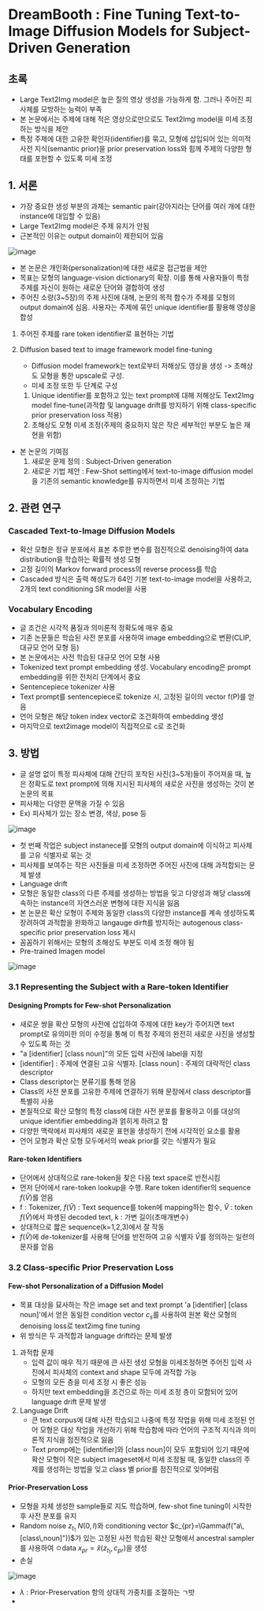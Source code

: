 # DreamBooth : Fine Tuning Text-to-Image Diffusion Models for Subject-Driven Generation

## 초록
- Large Text2Img model은 높은 질의 영상 생성을 가능하게 함. 그러나 주어진 피사체를 모방하는 능력이 부족
- 본 논문에서는 주제에 대해 적은 영상으로만으로도 Text2Img model을 미세 조정하는 방식을 제안
- 특정 주제에 대한 고유한 확인자(identifier)를 묶고, 모형에 삽입되어 있는 의미적 사전 지식(semantic prior)을 prior preservation loss와 힘께 주제의 다양한 형태를 포현할 수 있도록 미세 조정

## 1. 서론

- 가장 중요한 생성 부분의 과제는 semantic pair(강아지라는 단어를 여러 개에 대한 instance에 대입할 수 있음)
- Large Text2Img model은 주제 유지가 안됨
- 근본적인 이유는 output domain이 제한되어 있음

![image](https://github.com/user-attachments/assets/8bc9957d-3467-48b0-8307-1c6eadce9c00)

- 본 논문은 개인화(personalization)에 대한 새로운 접근법을 제안
- 목표는 모형의 language-vision dictionary의 확장. 이를 통해 사용자들이 특정 주제를 자신이 원하는 새로운 단어와 결합하여 생성
- 주어진 소량(3~5장)의 주제 사진에 대해, 논문의 목적 함수가 주제를 모형의 output domain에 심음. 사용자는 주제에 묶인 unique identifier를 활용해 영상을 합성

1. 주어진 주제를 rare token identifier로 표현하는 기법
2. Diffusion based text to image framework model fine-tuning

    - Diffusion model framework는 text로부터 저해상도 영상을 생성 -> 초해상도 모형을 통한 upscale로 구성.
    - 미세 조정 또한 두 단계로 구성
    1. Unique identifier를 포함하고 있는 text prompt에 대해 저해상도 Text2Img model fine-tune(과적합 및 language drift를 방지하기 위해 class-specific prior preservation loss 적용)
    2. 초해상도 모형 미세 조정(주제의 중요하지 않은 작은 세부적인 부분도 높은 재현을 위함)
- 본 논문의 기여점
    1. 새로운 문제 정의 : Subject-Driven generation
    2. 새로운 기법 제안 : Few-Shot setting에서 text-to-image diffusion model을 기존의 semantic knowledge를 유지하면서 미세 조정하는 기법
 
## 2. 관련 연구 

### Cascaded Text-to-Image Diffusion Models
- 확산 모형은 정규 분포에서 표본 추루한 변수를 점진적으로 denoising하여 data distribution을 학습하는 확률적 생성 모형
- 고정 길이의 Markov forward process의 reverse process를 학습
- Cascaded 방식은 출력 해상도가 64인 기본 text-to-image model을 사용하고, 2개의 text conditioning SR model을 사용

### Vocabulary Encoding
- 글 조건은 시각적 품질과 의미론적 정확도에 매우 중요
- 기존 논문들은 학습된 사전 분포를 사용하여 image embedding으로 변환(CLIP, 대규모 언어 모형 등)
- 본 논문에서는 사전 학습된 대규모 언어 모형 사용
- Tokenized text prompt embedding 생성. Vocabulary encoding은 prompt embedding을 위한 전처리 단계에서 중요
- Sentencepiece tokenizer 사용
- Text prompt를 sentencepiece로 tokenize 시, 고정된 길이의 vector f(P)를 얻음
- 언어 모형은 해당 token index vector로 조건화하여 embedding 생성
- 마지막으로 text2image model이 직접적으로 c로 조건화

## 3. 방법 
- 글 설명 없이 특정 피사체에 대해 간단히 포착된 사진(3~5개)들이 주어져을 때, 높은 정확도로 text prompt에 의해 지시된 피사체의 새로운 사진을 생성하는 것이 본 논문의 목표
- 피사체는 다양한 문맥을 가질 수 있음
- Ex) 피사체가 있는 장소 변경, 색상, pose 등

![image](https://github.com/user-attachments/assets/cd1f4963-f22e-473b-a309-757b784179e1)

- 첫 번째 작업은 subject instanece를 모형의 output domain에 이식하고 피사체를 고유 식별자로 묶는 것
- 피사체를 보여주는 작은 사진들을 미세 조정하면 주어진 사진에 대해 과적합되는 문제 발생
- Language drift
- 모형은 동일한 class의 다른 주제를 생성하는 방법을 잊고 다양성과 해당 class에 속하는 instance의 자연스러운 변형에 대한 지식을 잃음
- 본 논문은 확산 모형이 주제와 동일한 class의 다양한 instance를 계속 생성하도록 장려하여 과적합을 완화하고 langauge dirft를 방지하는 autogenous class-specific prior preservation loss 제시
- 꼼꼼하기 위해서는 모형의 초해상도 부분도 미세 조정 해야 됨
- Pre-trained Imagen model

![image](https://github.com/user-attachments/assets/19183145-d814-4cb0-ba1e-2c47691a2efe)

### 3.1 Representing the Subject with a Rare-token Identifier

#### Designing Prompts for Few-shot Personalization
- 새로운 쌍을 확산 모형의 사전에 삽입하여 주제에 대한 key가 주어지면 text prompt로 유의미한 의미 수정을 통해 이 특정 주제의 완전히 새로운 사진을 생성할 수 있도록 하는 것
- "a [identifier] [class noun]"의 모든 입력 사진에 label을 지정
- [identifier] : 주제에 연결된 고유 식별자. [class noun] : 주제의 대략적인 class descriptor
- Class descriptor는 분류기를 통해 얻음
- Class의 사전 분포를 고유한 주제에 연결하기 위해 문장에서 class descriptor를 특별히 사용
- 본질적으로 확산 모형의 특정 class에 대한 사전 분포를 활용하고 이를 대상의 unique identifier embedding과 얽히게 하려고 함
- 다양한 맥락에서 피사체의 새로운 표현을 생성하기 전에 시각적인 요소를 활용
- 언어 모형과 확산 모형 모두에서의 weak prior를 갖는 식별자가 필요

#### Rare-token Identifiers 
- 단어에서 상대적으로 rare-token을 찾은 다음 text space로 반전시킴
- 먼저 단어에서 rare-token lookup을 수행. Rare token identifier의 sequence $f(\hat V)$를 얻음
- f : Tokenizer, $f(\hat V)$ : Text sequence를 token에 mapping하는 함수, $\hat V$ : token $f(\hat V)$에서 파생된 decoded text, k : 가변 길이(초매개변수)
- 상대적으로 짧은 sequence(k=1,2,3)에서 잘 작동
- $f(\hat V)$에 de-tokenizer를 사용해 단어를 반전하여 고유 식별자 $\hat V$를 정의하는 일련의 문자를 얻음

### 3.2 Class-specific Prior Preservation Loss

#### Few-shot Personalization of a Diffusion Model
- 목표 대상을 묘사하는 작은 image set and text prompt 'a [identifier] [class noun]'에서 얻은 동일한 condition vector $c_s$를 사용하여 원본 확산 모형의 denoising loss로 text2img fine tuning
- 위 방식은 두 과적합과 language drift라는 문제 발생

1. 과적합 문제
    - 입력 값이 매우 적기 때문에 큰 사진 생성 모형을 미세조정하면 주어진 입력 사진에서 피사체의 context and shape 모두에 과적합 가능
    - 모형의 모든 층을 미세 조정 시 좋은 성능
    - 하지만 text embedding을 조건으로 하는 미세 조정 층이 모함되어 있어 language drift 문제 발생
2. Language Drift
    - 큰 text corpus에 대해 사전 학습되고 나중에 특정 작업을 위해 미세 조정된 언어 모형은 대상 작업을 개선하기 위해 학습함에 따라 언어의 구조적 지식과 의미론적 지식을 점진적으로 잃음
    - Text promp에는 [identifier]와 [class noun]이 모두 포함되어 있기 때문에 확산 모형이 작은 subject imageset에서 미세 조정될 때, 동일한 class의 주제를 생성하는 방법을 잊고 class 별 prior를 점진적으로 잊어버림

#### Prior-Preservation Loss
- 모형을 자체 생성한 sample들로 지도 학습하며, few-shot fine tuning이 시작한 후 사전 분포를 유지
- Random noise $z_{t_1} ~N(0,I)$와 conditioning vector $c_{pr}=\Gamma(f("a\,[class\,noun]"))$가 있는 고정된 사전 학습된 확산 모형에서 ancestral sampler를 사용하여 ㅇdata $x_{pr}=\hat x(z_{t_1},c_{pr})$을 생성
- 손실

![image](https://github.com/user-attachments/assets/7431d01b-aba6-4c12-85e3-15e4206007c2)

- $\lambda$ : Prior-Preservation 항의 상대적 가중치를 조절하는 ㄱ밧
- 

